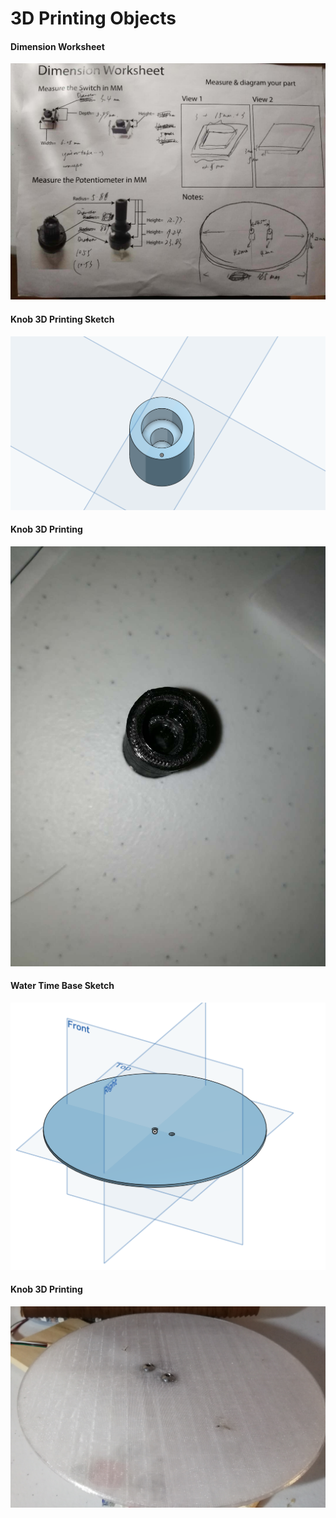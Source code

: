 # 3D Printing Objects
#### Dimension Worksheet
<img src="../pics/hw7-1.jpg" width="550px"/><br/>
#### Knob 3D Printing Sketch
<img src="../pics/hw7-2.png" width="550px"/><br/>
#### Knob 3D Printing
<img src="../pics/hw7-4.jpg" width="550px"/><br/>
#### Water Time Base Sketch
<img src="../pics/hw7-3.png" width="550px"/><br/>
#### Knob 3D Printing
<img src="../pics/hw7-5.jpg" width="550px"/><br/>
